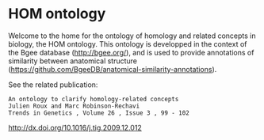 # HOM ontology

Welcome to the home for the ontology of homology and related concepts in biology, the HOM ontology. This ontology is developped in the context of the Bgee database (http://bgee.org/), and is used to provide annotations of similarity between anatomical structure (https://github.com/BgeeDB/anatomical-similarity-annotations). 

See the related publication: 

    An ontology to clarify homology-related concepts
    Julien Roux and Marc Robinson-Rechavi
    Trends in Genetics , Volume 26 , Issue 3 , 99 - 102

http://dx.doi.org/10.1016/j.tig.2009.12.012 
